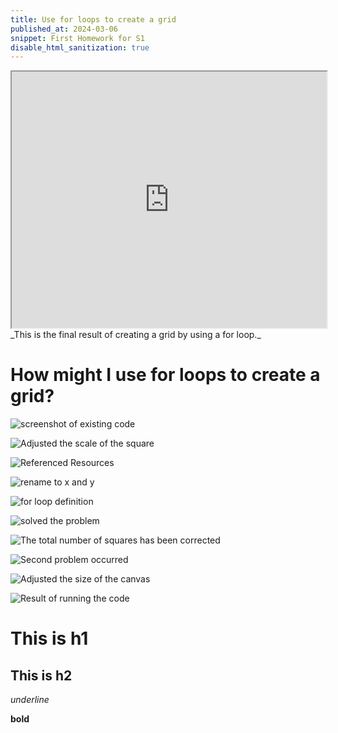 ```yaml
---
title: Use for loops to create a grid
published_at: 2024-03-06
snippet: First Homework for S1
disable_html_sanitization: true
---
```



<iframe src="https://editor.p5js.org/s4002155/full/MG7Twp_rE" width="100%" height="410px"></iframe>
_This is the final result of creating a grid by using a for loop._

# How might I use for loops to create a grid?

![screenshot of existing code](/240306_first_post/existing_code.png)


![Adjusted the scale of the square](/240306_first_post/scale_adjustment.png)

![Referenced Resources](/240306_first_post/resource.png)

![rename to x and y](/240306_first_post/rename.png)

![for loop definition](/240306_first_post/for_loop.png)

![solved the problem](/240306_first_post/solve_problem.png)

![The total number of squares has been corrected](/240306_first_post/total_squares.png)

![Second problem occurred](/240306_first_post/problem2.png)

![Adjusted the size of the canvas](/240306_first_post/canvas_size.png)

![Result of running the code](/240306_first_post/result.png)

# This is h1

## This is h2

_underline_

**bold**
